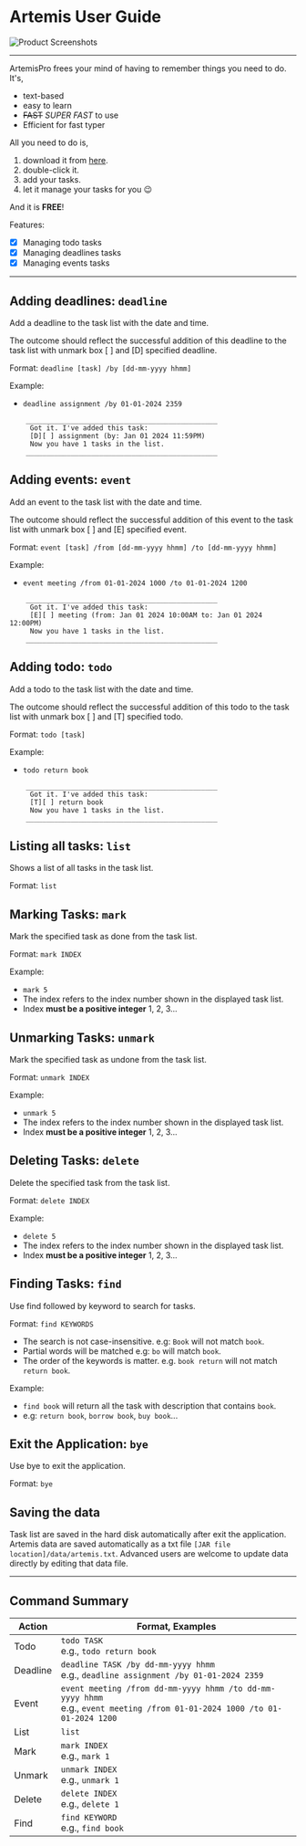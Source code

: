 # Artemis User Guide

![Product Screenshots](https://kaiyi27.github.io/ip/Ui.png)

---

ArtemisPro frees your mind of having to remember things you need to do. It's,

- text-based
- easy to learn
- ~~FAST~~ _SUPER FAST_ to use
- Efficient for fast typer

All you need to do is,

1. download it from [here](https://github.com/kaiyi27/ip).
2. double-click it.
3. add your tasks.
4. let it manage your tasks for you 😉

And it is **FREE**!

Features:

- [x] Managing todo tasks
- [x] Managing deadlines tasks
- [x] Managing events tasks

---

## Adding deadlines: `deadline`

Add a deadline to the task list with the date and time. 

The outcome should reflect the successful addition of this deadline to the task list with unmark box [ ] and [D] specified deadline.

Format: `deadline [task] /by [dd-mm-yyyy hhmm]`

Example:

- `deadline assignment /by 01-01-2024 2359`

```
    _______________________________________________    
     Got it. I've added this task:
     [D][ ] assignment (by: Jan 01 2024 11:59PM)
     Now you have 1 tasks in the list.
    _______________________________________________    
```

## Adding events: `event`

Add an event to the task list with the date and time.

The outcome should reflect the successful addition of this event to the task list with unmark box [ ] and [E] specified event.

Format: `event [task] /from [dd-mm-yyyy hhmm] /to [dd-mm-yyyy hhmm]`

Example: 

- `event meeting /from 01-01-2024 1000 /to 01-01-2024 1200`

```
    _______________________________________________    
     Got it. I've added this task:
     [E][ ] meeting (from: Jan 01 2024 10:00AM to: Jan 01 2024 12:00PM)
     Now you have 1 tasks in the list.
    _______________________________________________    
```

## Adding todo: `todo`

Add a todo to the task list with the date and time.

The outcome should reflect the successful addition of this todo to the task list with unmark box [ ] and [T] specified todo.

Format: `todo [task]`

Example: 

- `todo return book`

```
    _______________________________________________    
     Got it. I've added this task:
     [T][ ] return book
     Now you have 1 tasks in the list.
    _______________________________________________    
```

## Listing all tasks: `list`

Shows a list of all tasks in the task list.

Format: `list`

## Marking Tasks: `mark`
Mark the specified task as done from the task list.

Format: `mark INDEX`

Example:

- `mark 5`
- The index refers to the index number shown in the displayed task list.
- Index **must be a positive integer** 1, 2, 3...

## Unmarking Tasks: `unmark`
Mark the specified task as undone from the task list.

Format: `unmark INDEX`

Example:

- `unmark 5`
- The index refers to the index number shown in the displayed task list.
- Index **must be a positive integer** 1, 2, 3...

## Deleting Tasks: `delete`

Delete the specified task from the task list.

Format: `delete INDEX`

Example:

- `delete 5`
- The index refers to the index number shown in the displayed task list.
- Index **must be a positive integer** 1, 2, 3...

## Finding Tasks: `find`
Use find followed by keyword to search for tasks.

Format: `find KEYWORDS`
- The search is not case-insensitive. e.g: `Book` will not match `book`.
- Partial words will be matched e.g: `bo` will match `book`.
- The order of the keywords is matter. e.g. `book return` will not match `return book`.

Example:

- `find book` will return all the task with description that contains `book`.
- e.g: `return book`, `borrow book`, `buy book`...

## Exit the Application: `bye`
Use bye to exit the application.

Format: `bye`

## Saving the data
Task list are saved in the hard disk automatically after exit the application. Artemis data are saved automatically as a txt file `[JAR file location]/data/artemis.txt`. Advanced users are welcome to update data directly by editing that data file.

---

## Command Summary

| Action   | Format, Examples                                                                                                             |
|----------|------------------------------------------------------------------------------------------------------------------------------|
| Todo     | `todo TASK`<br>e.g., `todo return book`                                                                                      |
| Deadline | `deadline TASK /by dd-mm-yyyy hhmm`<br>e.g., `deadline assignment /by 01-01-2024 2359`                                       |
| Event    | `event meeting /from dd-mm-yyyy hhmm /to dd-mm-yyyy hhmm`<br>e.g., `event meeting /from 01-01-2024 1000 /to 01-01-2024 1200` |
| List     | `list`                                                                                                                       |
| Mark     | `mark INDEX`<br>e.g., `mark 1`                                                                                               |
| Unmark   | `unmark INDEX`<br>e.g., `unmark 1`                                                                                           |
| Delete   | `delete INDEX`<br>e.g., `delete 1`                                                                                           |
| Find     | `find KEYWORD`<br>e.g., `find book`                                                                                          |



